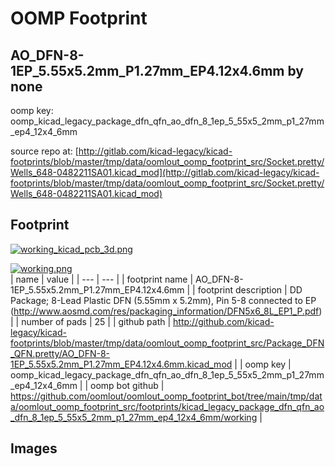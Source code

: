 # OOMP Footprint  
## AO_DFN-8-1EP_5.55x5.2mm_P1.27mm_EP4.12x4.6mm  by none  
  
oomp key: oomp_kicad_legacy_package_dfn_qfn_ao_dfn_8_1ep_5_55x5_2mm_p1_27mm_ep4_12x4_6mm  
  
source repo at: [http://gitlab.com/kicad-legacy/kicad-footprints/blob/master/tmp/data/oomlout_oomp_footprint_src/Socket.pretty/Wells_648-0482211SA01.kicad_mod](http://gitlab.com/kicad-legacy/kicad-footprints/blob/master/tmp/data/oomlout_oomp_footprint_src/Socket.pretty/Wells_648-0482211SA01.kicad_mod)  
## Footprint  
  
[![working_kicad_pcb_3d.png](working_kicad_pcb_3d_600.png)](working_kicad_pcb_3d.png)  
  
[![working.png](working_600.png)](working.png)  
| name | value | 
| --- | --- | 
| footprint name | AO_DFN-8-1EP_5.55x5.2mm_P1.27mm_EP4.12x4.6mm | 
| footprint description | DD Package; 8-Lead Plastic DFN (5.55mm x 5.2mm), Pin 5-8 connected to EP (http://www.aosmd.com/res/packaging_information/DFN5x6_8L_EP1_P.pdf) | 
| number of pads | 25 | 
| github path | http://github.com/kicad-legacy/kicad-footprints/blob/master/tmp/data/oomlout_oomp_footprint_src/Package_DFN_QFN.pretty/AO_DFN-8-1EP_5.55x5.2mm_P1.27mm_EP4.12x4.6mm.kicad_mod | 
| oomp key | oomp_kicad_legacy_package_dfn_qfn_ao_dfn_8_1ep_5_55x5_2mm_p1_27mm_ep4_12x4_6mm | 
| oomp bot github | https://github.com/oomlout/oomlout_oomp_footprint_bot/tree/main/tmp/data/oomlout_oomp_footprint_src/footprints/kicad_legacy_package_dfn_qfn_ao_dfn_8_1ep_5_55x5_2mm_p1_27mm_ep4_12x4_6mm/working | 
## Images  
